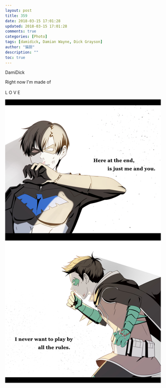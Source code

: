 ```yaml
---
layout: post
title: 359
date: 2018-03-15 17:01:28
updated: 2018-03-15 17:01:28
comments: true
categories: [Photo]
tags: [damidick, Damian Wayne, Dick Grayson]
author: "猫厨"
description: ""
toc: true
---
```


<p>DamiDick</p> 
<p>Right now I'm made of<br /><br />L O V E<br /></p>

![](https://raw.githubusercontent.com/alicewish/meowchain247/master/img_cVZNdzJtQk9JV2M5VXdTdDd4UlNqZGhNWlhNMHRHaGxuL1VLZ0g1SHRVdmI5N0x1NndaNGtnPT0.jpg)